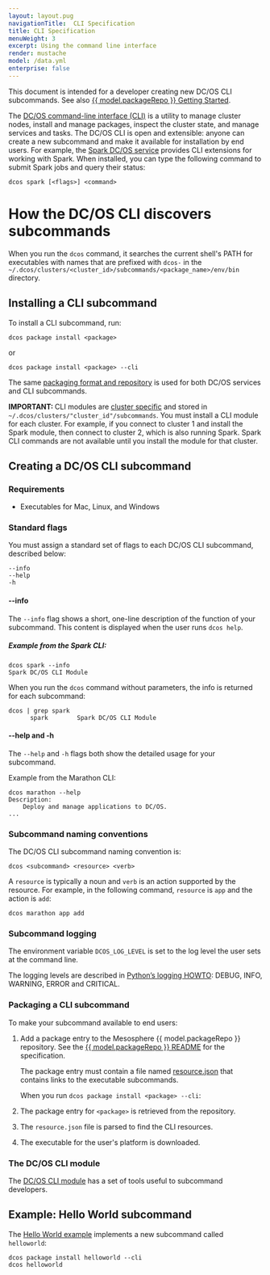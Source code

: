 ```yaml
---
layout: layout.pug
navigationTitle:  CLI Specification
title: CLI Specification
menuWeight: 3
excerpt: Using the command line interface
render: mustache
model: /data.yml
enterprise: false
---
```

This document is intended for a developer creating new DC/OS CLI subcommands. See also [{{ model.packageRepo }} Getting Started][1].

The [DC/OS command-line interface (CLI)](/1.13/cli/) is a utility to manage cluster nodes, install and manage packages, inspect the cluster state, and manage services and tasks. The DC/OS CLI is open and extensible: anyone can create a new subcommand and make it available for installation by end users. For example, the [Spark DC/OS service][2] provides CLI extensions for working with Spark. When installed, you can type the following command to submit Spark jobs and query their status:

    dcos spark [<flags>] <command>


# How the DC/OS CLI discovers subcommands

When you run the `dcos` command, it searches the current shell's PATH for executables with names that are prefixed with `dcos-` in the `~/.dcos/clusters/<cluster_id>/subcommands/<package_name>/env/bin` directory.

## Installing a CLI subcommand

To install a CLI subcommand, run:

    dcos package install <package>

or

    dcos package install <package> --cli

The same [packaging format and repository][11] is used for both DC/OS services and CLI subcommands.

<p class="message--important"><strong>IMPORTANT: </strong>CLI modules are <a href="/1.13/administering-clusters/multiple-clusters/">cluster specific</a> and stored in <code>~/.dcos/clusters/"cluster_id"/subcommands</code>. You must install a CLI module for each cluster. For example, if you connect to cluster 1 and install the Spark module, then connect to cluster 2, which is also running Spark. Spark CLI commands are not available until you install the module for that cluster.</p>

## Creating a DC/OS CLI subcommand

### Requirements

* Executables for Mac, Linux, and Windows

### Standard flags
You must assign a standard set of flags to each DC/OS CLI subcommand, described below:

```
--info
--help
-h
```

#### --info
The `--info` flag shows a short, one-line description of the function of your subcommand. This content is displayed when the user runs `dcos help`.


##### Example from the Spark CLI:

```
dcos spark --info
Spark DC/OS CLI Module
```

When you run the `dcos` command without parameters, the info is returned for each subcommand:

```
dcos | grep spark
      spark        Spark DC/OS CLI Module
```

#### --help and -h
The  `--help` and `-h` flags both show the detailed usage for your subcommand.

Example from the Marathon CLI:

```
dcos marathon --help
Description:
    Deploy and manage applications to DC/OS.
...
```

### Subcommand naming conventions
The DC/OS CLI subcommand naming convention is:

    dcos <subcommand> <resource> <verb>

A `resource` is typically a noun and `verb` is an action supported by the resource. For example, in the following command, `resource` is `app` and the action is `add`:

    dcos marathon app add

### Subcommand logging
The environment variable `DCOS_LOG_LEVEL` is set to the log level the user sets at the command line.

The logging levels are described in [Python’s logging HOWTO][7]: DEBUG, INFO, WARNING, ERROR and CRITICAL.

### Packaging a CLI subcommand

To make your subcommand available to end users:

1. Add a package entry to the Mesosphere {{ model.packageRepo }} repository. See the [{{ model.packageRepo }} README][9] for the specification.

    The package entry must contain a file named [resource.json][10] that contains links to the executable subcommands.

    When you run `dcos package install <package> --cli`:

1. The package entry for `<package>` is retrieved from the repository.
2. The `resource.json` file is parsed to find the CLI resources.
3. The executable for the user's platform is downloaded.

### The DC/OS CLI module

The [DC/OS CLI module][8] has a set of tools useful to subcommand developers.


## Example: Hello World subcommand

The [Hello World example][3] implements a new subcommand called `helloworld`:

    dcos package install helloworld --cli
    dcos helloworld


[1]: https://github.com/mesosphere/universe/blob/version-3.x/docs/tutorial/GetStarted.md
[2]: https://github.com/mesosphere/spark-build
[3]: https://github.com/mesosphere/dcos-helloworld
[7]: https://docs.python.org/2/howto/logging.html#when-to-use-logging
[8]: https://github.com/dcos/dcos-cli
[9]: https://github.com/mesosphere/universe/blob/version-3.x/README.md
[10]: https://github.com/mesosphere/universe/blob/version-3.x/README.md#resourcejson
[11]: https://github.com/mesosphere/universe/blob/version-3.x/README.md
